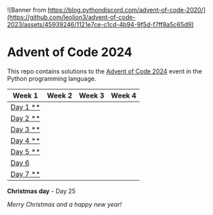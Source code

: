 ![Banner from https://blog.pythondiscord.com/advent-of-code-2020/](https://github.com/leolion3/advent-of-code-2023/assets/45939246/1121e7ce-c1cd-4b94-9f5d-f7ff8a5c65d9)

# Advent of Code 2024

This repo contains solutions to the [Advent of Code 2024](https://adventofcode.com/) event in the Python programming language.


| Week 1 | Week 2 | Week 3 | Week 4 |
| - | - | - | - |
| [Day 1 \*\*](01-historian-hysteria) | | | |
| [Day 2 \*\*](02-red-nosed-reports) | | | |
| [Day 3 \*\*](03-mull-it-over) | | | |
| [Day 4 \*\*](04-ceres-search) | | | |
| [Day 5 \*\*](05-print-queue) | | | |
| [Day 6]() | | | |
| [Day 7 \*\*](07-bridge-repair) | | | |

**Christmas day** - Day 25

*Merry Christmas and a happy new year!*

